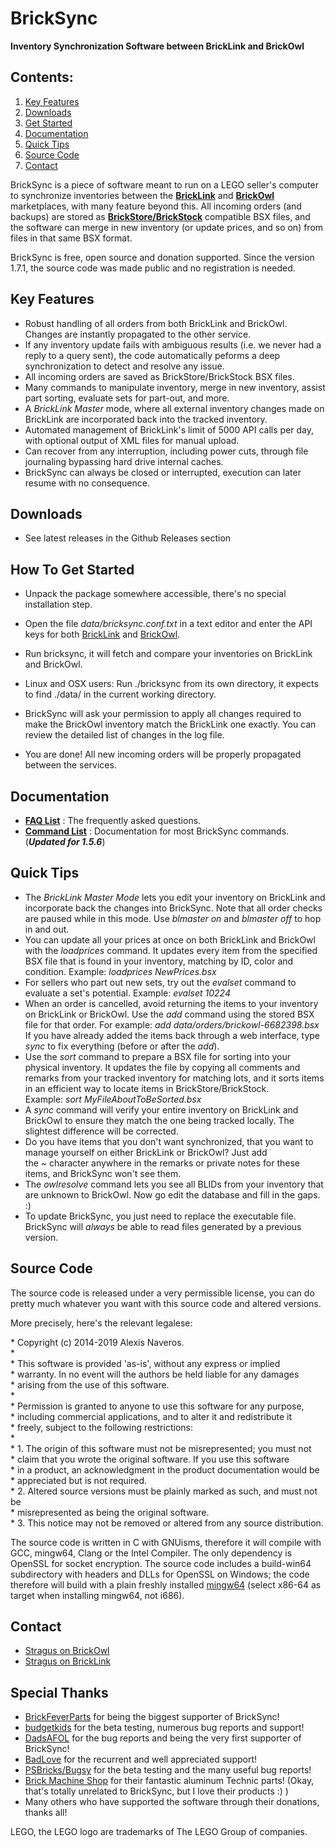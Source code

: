 
BrickSync
=========

**Inventory Synchronization Software between BrickLink and BrickOwl**

Contents:
---------

1.  [Key Features](#keyfeatures)
2.  [Downloads](#downloads)
3.  [Get Started](#getstarted)
4.  [Documentation](#documentation)
5.  [Quick Tips](#tips)
6.  [Source Code](#source)
7.  [Contact](#contact)

BrickSync is a piece of software meant to run on a LEGO seller's computer to synchronize inventories between the [**BrickLink**](http://www.bricklink.com/) and [**BrickOwl**](http://www.brickowl.com/) marketplaces, with many feature beyond this. All incoming orders (and backups) are stored as [**BrickStore/BrickStock**](http://brickstock.patrickbrans.com/) compatible BSX files, and the software can merge in new inventory (or update prices, and so on) from files in that same BSX format.

BrickSync is free, open source and donation supported. Since the version 1.7.1, the source code was made public and no registration is needed.

Key Features <a id="keyfeatures"><a/>
------------

*   Robust handling of all orders from both BrickLink and BrickOwl. Changes are instantly propagated to the other service.
*   If any inventory update fails with ambiguous results (i.e. we never had a reply to a query sent), the code automatically peforms a deep synchronization to detect and resolve any issue.
*   All incoming orders are saved as BrickStore/BrickStock BSX files.
*   Many commands to manipulate inventory, merge in new inventory, assist part sorting, evaluate sets for part-out, and more.
*   A _BrickLink Master_ mode, where all external inventory changes made on BrickLink are incorporated back into the tracked inventory.
*   Automated management of BrickLink's limit of 5000 API calls per day, with optional output of XML files for manual upload.
*   Can recover from any interruption, including power cuts, through file journaling bypassing hard drive internal caches.
*   BrickSync can always be closed or interrupted, execution can later resume with no consequence.

Downloads  <a id="downloads"><a/>
---------

*   See latest releases in the Github Releases section

How To Get Started  <a id="getstarted"><a/>
------------------

*   Unpack the package somewhere accessible, there's no special installation step.
*   Open the file _data/bricksync.conf.txt_ in a text editor and enter the API keys for both [BrickLink](http://api.bricklink.com/pages/api/welcome.page) and [BrickOwl](https://www.brickowl.com/user).
*   Run bricksync, it will fetch and compare your inventories on BrickLink and BrickOwl.

*   Linux and OSX users: Run ./bricksync from its own directory, it expects to find ./data/ in the current working directory.

*   BrickSync will ask your permission to apply all changes required to make the BrickOwl inventory match the BrickLink one exactly. You can review the detailed list of changes in the log file.
*   You are done! All new incoming orders will be properly propagated between the services.

Documentation  <a id="documentation"><a/>
-------------

*   [**FAQ List**](./FAQ.md) : The frequently asked questions.
*   [**Command List**](./COMMAND_LIST.md) : Documentation for most BrickSync commands. (**_Updated for 1.5.6_**)

Quick Tips  <a id="tips"><a/>
----------

*   The _BrickLink Master Mode_ lets you edit your inventory on BrickLink and incorporate back the changes into BrickSync. Note that all order checks are paused while in this mode. Use _blmaster on_ and _blmaster off_ to hop in and out.
*   You can update all your prices at once on both BrickLink and BrickOwl with the _loadprices_ command. It updates every item from the specified BSX file that is found in your inventory, matching by ID, color and condition. Example: _loadprices NewPrices.bsx_
*   For sellers who part out new sets, try out the _evalset_ command to evaluate a set's potential. Example: _evalset 10224_
*   When an order is cancelled, avoid returning the items to your inventory on BrickLink or BrickOwl. Use the _add_ command using the stored BSX file for that order. For example: _add data/orders/brickowl-6682398.bsx_ If you have already added the items back through a web interface, type _sync_ to fix everything (before or after the _add_).
*   Use the _sort_ command to prepare a BSX file for sorting into your physical inventory. It updates the file by copying all comments and remarks from your tracked inventory for matching lots, and it sorts items in an efficient way to locate items in BrickStore/BrickStock. Example: _sort MyFileAboutToBeSorted.bsx_
*   A _sync_ command will verify your entire inventory on BrickLink and BrickOwl to ensure they match the one being tracked locally. The slightest difference will be corrected.
*   Do you have items that you don't want synchronized, that you want to manage yourself on either BrickLink or BrickOwl? Just add the _~_ character anywhere in the remarks or private notes for these items, and BrickSync won't see them.
*   The _owlresolve_ command lets you see all BLIDs from your inventory that are unknown to BrickOwl. Now go edit the database and fill in the gaps. :)
*   To update BrickSync, you just need to replace the executable file. BrickSync will _always_ be able to read files generated by a previous version.

Source Code  <a id="source"><a/>
-----------

The source code is released under a very permissible license, you can do pretty much whatever you want with this source code and altered versions.

More precisely, here's the relevant legalese:

\* Copyright (c) 2014-2019 Alexis Naveros.  
\*  
\* This software is provided 'as-is', without any express or implied  
\* warranty. In no event will the authors be held liable for any damages  
\* arising from the use of this software.  
\*  
\* Permission is granted to anyone to use this software for any purpose,  
\* including commercial applications, and to alter it and redistribute it  
\* freely, subject to the following restrictions:  
\*  
\* 1. The origin of this software must not be misrepresented; you must not  
\* claim that you wrote the original software. If you use this software  
\* in a product, an acknowledgment in the product documentation would be  
\* appreciated but is not required.  
\* 2. Altered source versions must be plainly marked as such, and must not be  
\* misrepresented as being the original software.  
\* 3. This notice may not be removed or altered from any source distribution.

The source code is written in C with GNUisms, therefore it will compile with GCC, mingw64, Clang or the Intel Compiler. The only dependency is OpenSSL for socket encryption. The source code includes a build-win64 subdirectory with headers and DLLs for OpenSSL on Windows; the code therefore will build with a plain freshly installed [mingw64](https://sourceforge.net/projects/mingw-w64/files/Toolchains%20targetting%20Win32/Personal%20Builds/mingw-builds/installer/mingw-w64-install.exe/download) (select x86-64 as target when installing mingw64, not i686).

Contact  <a id="contact"><a/>
-------

*   [Stragus on BrickOwl](http://www.brickowl.com/user/9775/contact)
*   [Stragus on BrickLink](http://www.bricklink.com/contact.asp?u=Stragus)

Special Thanks
--------------

*   [BrickFeverParts](http://brickfeverparts.brickowl.com/) for being the biggest supporter of BrickSync!
*   [budgetkids](http://budgetkids.brickowl.com/) for the beta testing, numerous bug reports and support!
*   [DadsAFOL](http://constructibles.brickowl.com/) for the bug reports and being the very first supporter of BrickSync!
*   [BadLove](http://badlovesbricks.brickowl.com/) for the recurrent and well appreciated support!
*   [PSBricks/Bugsy](http://brickstopde.brickowl.com/) for the beta testing and the many useful bug reports!
*   [Brick Machine Shop](http://www.bricklink.com/store.asp?p=Eezo) for their fantastic aluminum Technic parts! (Okay, that's totally unrelated to BrickSync, but I love their products :) )
*   Many others who have supported the software through their donations, thanks all!

LEGO, the LEGO logo are trademarks of The LEGO Group of companies.